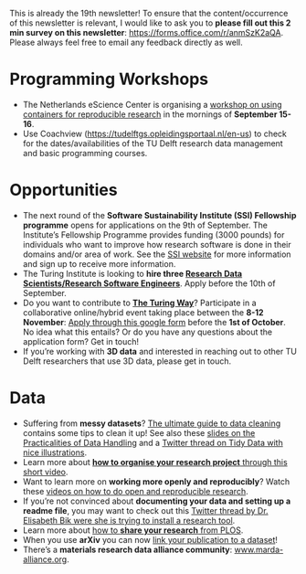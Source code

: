 This is already the 19th newsletter! 
To ensure that the content/occurrence of this newsletter is relevant, I would like to ask you to **please fill out this 2 min survey on this newsletter**: https://forms.office.com/r/anmSzK2aQA. Please always feel free to email any feedback directly as well.

# Programming Workshops
* The Netherlands eScience Center is organising a [workshop on using containers for reproducible research](https://www.eventbrite.co.uk/e/reproducible-computational-environments-using-containers-tickets-166924809599) in the mornings of **September 15-16**.
* Use Coachview (https://tudelftgs.opleidingsportaal.nl/en-us) to check for the dates/availabilities of the TU Delft research data management and basic programming courses.

# Opportunities
* The next round of the **Software Sustainability Institute (SSI) Fellowship programme** opens for applications on the 9th of September. 
The Institute’s Fellowship Programme provides funding (3000 pounds) for individuals who want to improve how research software is done in their domains and/or area of work. 
See the [SSI website](https://software.ac.uk/news/ssi-fellowship-programme-2022) for more information and sign up to receive more information. 
* The Turing Institute is looking to **hire three [Research Data Scientists/Research Software Engineers](https://www.turing.ac.uk/research/research-engineering/join-us)**. Apply before the 10th of September. 
* Do you want to contribute to **[The Turing Way](https://the-turing-way.netlify.app/welcome)**? Participate in a collaborative online/hybrid event taking place between the **8-12 November**: [Apply through this google form](https://docs.google.com/forms/d/e/1FAIpQLSe4jzL6_64lw2cBVgYh2o0dtA9zzdswFdvSKrlbnGX3HpPx7g/viewform) before the **1st of October**. 
No idea what this entails? 
Or do you have any questions about the application form? 
Get in touch!
* If you’re working with **3D data** and interested in reaching out to other TU Delft researchers that use 3D data, please get in touch. 

# Data
* Suffering from **messy datasets**? [The ultimate guide to data cleaning](https://towardsdatascience.com/the-ultimate-guide-to-data-cleaning-3969843991d4) contains some tips to clean it up! 
See also these [slides on the Practicalities of Data Handling](https://doi.org/10.5281/zenodo.5078264) and a [Twitter thread on Tidy Data with nice illustrations](https://twitter.com/juliesquid/status/1315710359404113920).
* Learn more about [**how to organise your research project** through this short video](https://youtu.be/tBGLRXUbCrU). 
* Want to learn more on **working more openly and reproducibly**? Watch these [videos on how to do open and reproducible research](https://tmskr.github.io/video.html).
* If you’re not convinced about **documenting your data and setting up a readme file**, you may want to check out this [Twitter thread by Dr. Elisabeth Bik were she is trying to install a research tool](https://twitter.com/MicrobiomDigest/status/1283082285097422848). 
* Learn more about [how to **share your research** from PLOS](https://plos.org/resource/how-to-share-your-research/).
* When you use **arXiv** you can now [link your publication to a dataset](https://blog.arxiv.org/2021/05/13/linking-to-datasets-on-arxiv/)! 
* There’s a **materials research data alliance community**: www.marda-alliance.org.

